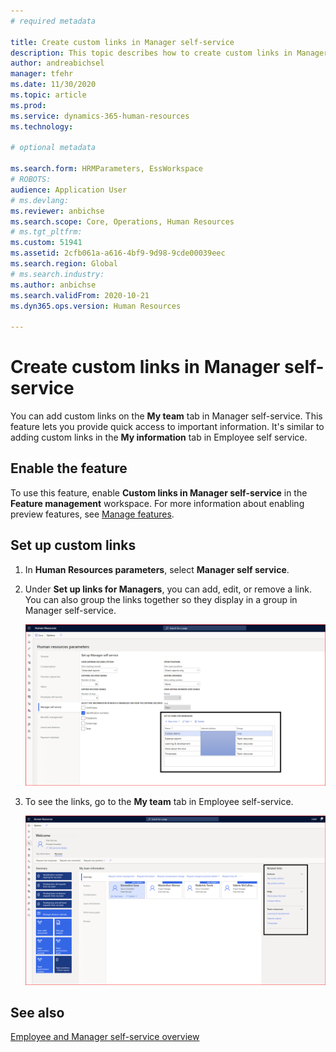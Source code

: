 ```yaml
---
# required metadata

title: Create custom links in Manager self-service
description: This topic describes how to create custom links in Manager self-service in Dynamics 365 Human Resources.
author: andreabichsel
manager: tfehr
ms.date: 11/30/2020
ms.topic: article
ms.prod: 
ms.service: dynamics-365-human-resources
ms.technology: 

# optional metadata

ms.search.form: HRMParameters, EssWorkspace
# ROBOTS: 
audience: Application User
# ms.devlang: 
ms.reviewer: anbichse
ms.search.scope: Core, Operations, Human Resources
# ms.tgt_pltfrm: 
ms.custom: 51941
ms.assetid: 2cfb061a-a616-4bf9-9d98-9cde00039eec
ms.search.region: Global
# ms.search.industry: 
ms.author: anbichse
ms.search.validFrom: 2020-10-21
ms.dyn365.ops.version: Human Resources

---
```


# Create custom links in Manager self-service

You can add custom links on the **My team** tab in Manager self-service. This feature lets you provide quick access to important information. It's similar to adding custom links in the **My information** tab in Employee self service.

## Enable the  feature

To use this feature, enable **Custom links in Manager self-service** in the **Feature management** workspace. For more information about enabling preview features, see [Manage features](hr-admin-manage-features.md).

## Set up custom links

1. In **Human Resources parameters**, select **Manager self service**.

2. Under **Set up links for Managers**, you can add, edit, or remove a link. You can also group the links together so they display in a group in Manager self-service.

   ![Set up custom links in Manager self-service](./media/hr-employee-manager-self-service-custom-links-setup.png)

3. To see the links, go to the **My team** tab in Employee self-service.

   ![View custom links in Manager self-service](./media/hr-employee-manager-self-service-custom-links-view.png)

## See also

[Employee and Manager self-service overview](hr-employee-manager-self-service-overview.md)

